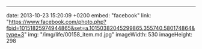 ---
date: 2013-10-23 15:20:09 +0200
embed: "facebook"
link: "https://www.facebook.com/photo.php?fbid=10151825974944865&set=a.10150382045299865.355740.580174864&type=3"
img: "/img/life/00158_item.md.jpg"
imageWidth: 530
imageHeight: 298
